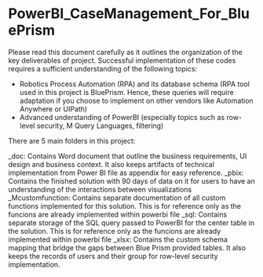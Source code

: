 # PowerBI_CaseManagement_For_BluePrism


Please read this document carefully as it outlines the organization of the key deliverables of project. Successful implementation of these codes requires a sufficient understanding of the following topics:
- Robotics Process Automation (RPA) and its database schema (RPA tool used in this project is BluePrism. Hence, these queries will require adaptation if you choose to implement on other vendors like Automation Anywhere or UIPath)
- Advanced understanding of PowerBI (especially topics such as row-level security, M Query Languages, filtering)

There are 5 main folders in this project:

_doc: Contains Word document that outline the business requirements, UI design and business context. It also keeps artifacts of technical implementation from Power BI file as appendix for easy reference.
_pbix: Contains the finished solution with 90 days of data on it for users to have an understanding of the interactions between visualizations
_Mcustomfunction: Contains separate documentation of all custom functions implemented for this solution. This is for reference only as the funcions are already implemented within powerbi file
_sql: Contains separate storage of the SQL query passed to PowerBI for the center table in the solution. This is for reference only as the funcions are already implemented within powerbi file
_xlsx: Contains the custom schema mapping that bridge the gaps between Blue Prism provided tables. It also keeps the records of users and their group for row-level security implementation.


